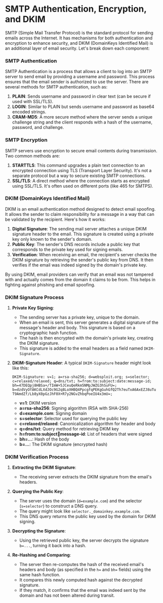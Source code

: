 # SMTP Authentication, Encryption, and DKIM
SMTP (Simple Mail Transfer Protocol) is the standard protocol for sending emails across the Internet. It has mechanisms for both authentication and encryption to enhance security, and DKIM (DomainKeys Identified Mail) is an additional layer of email security. Let's break down each component:

### SMTP Authentication

SMTP Authentication is a process that allows a client to log into an SMTP server to send email by providing a username and password. This process ensures that the email sender is authorized to use the server. There are several methods for SMTP authentication, such as:

1. **PLAIN**: Sends username and password in clear text (can be secure if used with SSL/TLS).
2. **LOGIN**: Similar to PLAIN but sends username and password as base64 encoded strings.
3. **CRAM-MD5**: A more secure method where the server sends a unique challenge string and the client responds with a hash of the username, password, and challenge.

### SMTP Encryption

SMTP servers use encryption to secure email contents during transmission. Two common methods are:

1. **STARTTLS**: This command upgrades a plain text connection to an encrypted connection using TLS (Transport Layer Security). It's not a separate protocol but a way to secure existing SMTP connections.
2. **SSL/TLS**: A direct method where the connection starts as encrypted using SSL/TLS. It's often used on different ports (like 465 for SMTPS).

### DKIM (DomainKeys Identified Mail)

DKIM is an email authentication method designed to detect email spoofing. It allows the sender to claim responsibility for a message in a way that can be validated by the recipient. Here's how it works:

1. **Digital Signature**: The sending mail server attaches a unique DKIM signature header to the email. This signature is created using a private key only known to the sender's domain.
2. **Public Key**: The sender's DNS records include a public key that corresponds to the private key used for signing emails.
3. **Verification**: When receiving an email, the recipient's server checks the DKIM signature by retrieving the sender's public key from DNS. It then verifies if the email was indeed signed by the domain's private key.

By using DKIM, email providers can verify that an email was not tampered with and actually comes from the domain it claims to be from. This helps in fighting against phishing and email spoofing.

### DKIM Signature Process

1. **Private Key Signing**:
   - The sending server has a private key, unique to the domain.
   - When an email is sent, this server generates a digital signature of the message's header and body. This signature is based on a cryptographic hash function.
   - The hash is then encrypted with the domain's private key, creating the DKIM signature.
   - This signature is added to the email headers as a field named `DKIM-Signature`.

2. **DKIM-Signature Header**: A typical `DKIM-Signature` header might look like this:
   ```
   DKIM-Signature: v=1; a=rsa-sha256; d=websploit.org; s=selector;
   c=relaxed/relaxed; q=dns/txt; h=from:to:subject:date:message-id;
   bh=47DEQpj8HBSa+/TImW+5JCeuQeRkm5NMpJWZG3hSuFU=;
   b=dzdVyOfAKCdLXdJOc9G2q8LoXHBQ4PpcgfqPEKgGuhGfQ2Th7euTxA6AxEZJ8uTu
   T9AmdZf/Lb8yX0pGzJhF0X+R7y2NGvZhbqPoeIU4x3mU=;
   ```

   - **v=1**: DKIM version
   - **a=rsa-sha256**: Signing algorithm (RSA with SHA-256)
   - **d=example.com**: Signing domain
   - **s=selector**: Selector used for querying the public key
   - **c=relaxed/relaxed**: Canonicalization algorithm for header and body
   - **q=dns/txt**: Query method for retrieving DKIM key
   - **h=from:to:subject:date:message-id**: List of headers that were signed
   - **bh=...**: Hash of the body
   - **b=...**: The DKIM signature (encrypted hash)

### DKIM Verification Process

1. **Extracting the DKIM Signature**:
   - The receiving server extracts the DKIM signature from the email's headers.

2. **Querying the Public Key**:
   - The server uses the domain (`d=example.com`) and the selector (`s=selector`) to construct a DNS query.
   - The query might look like `selector._domainkey.example.com`.
   - This DNS query returns the public key used by the domain for DKIM signing.

3. **Decrypting the Signature**:
   - Using the retrieved public key, the server decrypts the signature `b=...`, turning it back into a hash.

4. **Re-Hashing and Comparing**:
   - The server then re-computes the hash of the received email's headers and body (as specified in the `h=` and `bh=` fields) using the same hash function.
   - It compares this newly computed hash against the decrypted signature.
   - If they match, it confirms that the email was indeed sent by the domain and has not been altered during transit.

